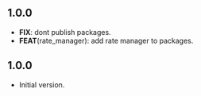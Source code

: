 ## 1.0.0

 - **FIX**: dont publish packages.
 - **FEAT**(rate_manager): add rate manager to packages.

## 1.0.0

- Initial version.
